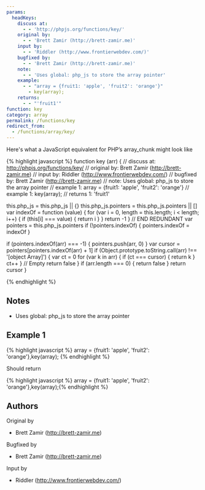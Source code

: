 ```yaml
---
params:
  headKeys:
    discuss at:
      - - 'http://phpjs.org/functions/key/'
    original by:
      - - 'Brett Zamir (http://brett-zamir.me)'
    input by:
      - - 'Riddler (http://www.frontierwebdev.com/)'
    bugfixed by:
      - - 'Brett Zamir (http://brett-zamir.me)'
    note:
      - - 'Uses global: php_js to store the array pointer'
    example:
      - - "array = {fruit1: 'apple', 'fruit2': 'orange'}"
        - key(array);
    returns:
      - - "'fruit1'"
function: key
category: array
permalink: /functions/key
redirect_from:
  - /functions/array/key/
---
```


<!-- WARNING! This file is auto generated by `npm run web:inject`, do not edit by hand -->

Here's what a JavaScript equivalent for PHP’s array_chunk might look like

{% highlight javascript %}
function key (arr) {
  //  discuss at: http://phpjs.org/functions/key/
  // original by: Brett Zamir (http://brett-zamir.me)
  //    input by: Riddler (http://www.frontierwebdev.com/)
  // bugfixed by: Brett Zamir (http://brett-zamir.me)
  //        note: Uses global: php_js to store the array pointer
  //   example 1: array = {fruit1: 'apple', 'fruit2': 'orange'}
  //   example 1: key(array);
  //   returns 1: 'fruit1'

  this.php_js = this.php_js || {}
  this.php_js.pointers = this.php_js.pointers || []
  var indexOf = function (value) {
    for (var i = 0, length = this.length; i < length; i++) {
      if (this[i] === value) {
        return i
      }
    }
    return -1
  }
  // END REDUNDANT
  var pointers = this.php_js.pointers
  if (!pointers.indexOf) {
    pointers.indexOf = indexOf
  }

  if (pointers.indexOf(arr) === -1) {
    pointers.push(arr, 0)
  }
  var cursor = pointers[pointers.indexOf(arr) + 1]
  if (Object.prototype.toString.call(arr) !== '[object Array]') {
    var ct = 0
    for (var k in arr) {
      if (ct === cursor) {
        return k
      }
      ct++
    }
    // Empty
    return false
  }
  if (arr.length === 0) {
    return false
  }
  return cursor
}

{% endhighlight %}

## Notes
- Uses global: php_js to store the array pointer

## Example 1

{% highlight javascript %}
array = {fruit1: 'apple', 'fruit2': 'orange'},key(array);
{% endhighlight %}

Should return

{% highlight javascript %}
array = {fruit1: 'apple', 'fruit2': 'orange'},key(array);{% endhighlight %}


## Authors


Original by

- Brett Zamir (http://brett-zamir.me)


Bugfixed by

- Brett Zamir (http://brett-zamir.me)


Input by

- Riddler (http://www.frontierwebdev.com/)

